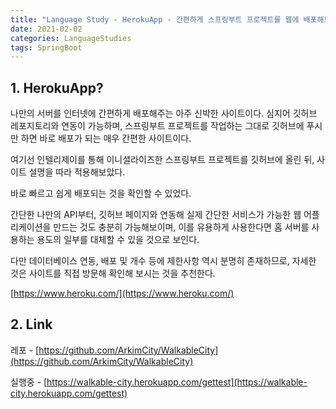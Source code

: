 ```yaml
---
title: "Language Study - HerokuApp - 간편하게 스프링부트 프로젝트를 웹에 배포해보자"
date: 2021-02-02
categories: LanguageStudies
tags: SpringBoot
---
```



## 1. HerokuApp?

나만의 서버를 인터넷에 간편하게 배포해주는 아주 신박한 사이트이다. 심지어 깃허브 레포지토리와 연동이 가능하며, 스프링부트 프로젝트를 작업하는 그대로 깃허브에 푸시만 하면 바로 배포가 되는 매우 간편한 사이트이다.

여기선 인텔리제이를 통해 이니셜라이즈한 스프링부트 프로젝트를 깃허브에 올린 뒤, 사이트 설명을 따라 적용해보았다. 

바로 빠르고 쉽게 배포되는 것을 확인할 수 있었다.

간단한 나만의 API부터, 깃허브 페이지와 연동해 실제 간단한 서비스가 가능한 웹 어플리케이션을 만드는 것도 충분히 가능해보이며, 이를 유용하게 사용한다면 홈 서버를 사용하는 용도의 일부를 대체할 수 있을 것으로 보인다.

다만 데이터베이스 연동, 배포 및 개수 등에 제한사항 역시 분명히 존재하므로, 자세한 것은 사이트를 직접 방문해 확인해 보시는 것을 추천한다.

[https://www.heroku.com/](https://www.heroku.com/)

## 2. Link

레포 - [https://github.com/ArkimCity/WalkableCity](https://github.com/ArkimCity/WalkableCity)

실행중 - [https://walkable-city.herokuapp.com/gettest](https://walkable-city.herokuapp.com/gettest)

